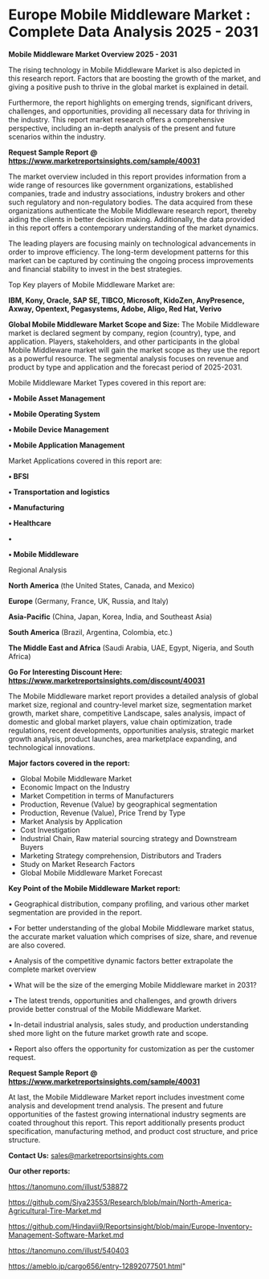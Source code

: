 # Europe Mobile Middleware Market : Complete Data Analysis 2025 - 2031

<Strong> Mobile Middleware Market Overview 2025 - 2031</strong>

The rising technology in Mobile Middleware Market is also depicted in this research report. Factors that are boosting the growth of the market, and giving a positive push to thrive in the global market is explained in detail.

Furthermore, the report highlights on emerging trends, significant drivers, challenges, and opportunities, providing all necessary data for thriving in the industry. This report market research offers a comprehensive perspective, including an in-depth analysis of the present and future scenarios within the industry.

<strong>Request Sample Report @ <a href=https://www.marketreportsinsights.com/sample/40031>https://www.marketreportsinsights.com/sample/40031</a></strong>

The market overview included in this report provides information from a wide range of resources like government organizations, established companies, trade and industry associations, industry brokers and other such regulatory and non-regulatory bodies. The data acquired from these organizations authenticate the Mobile Middleware research report, thereby aiding the clients in better decision making. Additionally, the data provided in this report offers a contemporary understanding of the market dynamics.

The leading players are focusing mainly on technological advancements in order to improve efficiency. The long-term development patterns for this market can be captured by continuing the ongoing process improvements and financial stability to invest in the best strategies.

Top Key players of Mobile Middleware Market are:

<strong>IBM, Kony, Oracle, SAP SE, TIBCO, Microsoft, KidoZen, AnyPresence, Axway, Opentext, Pegasystems, Adobe, Aligo, Red Hat, Verivo</strong>

<strong><b>Global Mobile Middleware Market Scope and Size:</b></strong>
The Mobile Middleware market is declared segment by company, region (country), type, and application. Players, stakeholders, and other participants in the global Mobile Middleware market will gain the market scope as they use the report as a powerful resource. The segmental analysis focuses on revenue and product by type and application and the forecast period of 2025-2031.

Mobile Middleware Market Types covered in this report are:

<strong>•  Mobile Asset Management

•  Mobile Operating System

•  Mobile Device Management

•  Mobile Application Management</strong>

Market Applications covered in this report are:

<strong>•  BFSI

•  Transportation and logistics

•  Manufacturing

•  Healthcare

•  

•  Mobile Middleware</strong> 

Regional Analysis

<strong>North America</strong> (the United States, Canada, and Mexico)

<strong>Europe</strong> (Germany, France, UK, Russia, and Italy)

<strong>Asia-Pacific</strong> (China, Japan, Korea, India, and Southeast Asia)

<strong>South America</strong> (Brazil, Argentina, Colombia, etc.)

<strong>The Middle East and Africa</strong> (Saudi Arabia, UAE, Egypt, Nigeria, and South Africa)

<strong>Go For Interesting Discount Here: <a href=https://www.marketreportsinsights.com/discount/40031>https://www.marketreportsinsights.com/discount/40031</a></strong>

The Mobile Middleware market report provides a detailed analysis of global market size, regional and country-level market size, segmentation market growth, market share, competitive Landscape, sales analysis, impact of domestic and global market players, value chain optimization, trade regulations, recent developments, opportunities analysis, strategic market growth analysis, product launches, area marketplace expanding, and technological innovations.

<strong><b>Major factors covered in the report:</b></strong>
<ul>
  <li>Global Mobile Middleware Market </li>
  <li>Economic Impact on the Industry</li>
  <li>Market Competition in terms of Manufacturers</li>
  <li>Production, Revenue (Value) by geographical segmentation</li>
  <li>Production, Revenue (Value), Price Trend by Type</li>
  <li>Market Analysis by Application</li>
  <li>Cost Investigation</li>
  <li>Industrial Chain, Raw material sourcing strategy and Downstream Buyers</li>
  <li>Marketing Strategy comprehension, Distributors and Traders</li>
  <li>Study on Market Research Factors</li>
  <li>Global Mobile Middleware Market Forecast</li>
</ul>

<strong><b>Key Point of the Mobile Middleware Market report:</b></strong>

• Geographical distribution, company profiling, and various other market segmentation are provided in the report.

• For better understanding of the global Mobile Middleware market status, the accurate market valuation which comprises of size, share, and revenue are also covered.

• Analysis of the competitive dynamic factors better extrapolate the complete market overview

• What will be the size of the emerging Mobile Middleware market in 2031?

• The latest trends, opportunities and challenges, and growth drivers provide better construal of the Mobile Middleware Market.

• In-detail industrial analysis, sales study, and production understanding shed more light on the future market growth rate and scope.

• Report also offers the opportunity for customization as per the customer request.

<strong>Request Sample Report @ <a href=https://www.marketreportsinsights.com/sample/40031>https://www.marketreportsinsights.com/sample/40031</a></strong>

At last, the Mobile Middleware Market report includes investment come analysis and development trend analysis. The present and future opportunities of the fastest growing international industry segments are coated throughout this report. This report additionally presents product specification, manufacturing method, and product cost structure, and price structure.

<strong>Contact Us:</strong>
sales@marketreportsinsights.com

<strong>Our other reports:</strong>

<a href=https://tanomuno.com/illust/538872>https://tanomuno.com/illust/538872</a>

<a href=https://github.com/Siya23553/Research/blob/main/North-America-Agricultural-Tire-Market.md>https://github.com/Siya23553/Research/blob/main/North-America-Agricultural-Tire-Market.md</a>

<a href=https://github.com/Hindavii9/Reportsinsight/blob/main/Europe-Inventory-Management-Software-Market.md>https://github.com/Hindavii9/Reportsinsight/blob/main/Europe-Inventory-Management-Software-Market.md</a>

<a href=https://tanomuno.com/illust/540403>https://tanomuno.com/illust/540403</a>

<a href=https://ameblo.jp/cargo656/entry-12892077501.html>https://ameblo.jp/cargo656/entry-12892077501.html</a>"
